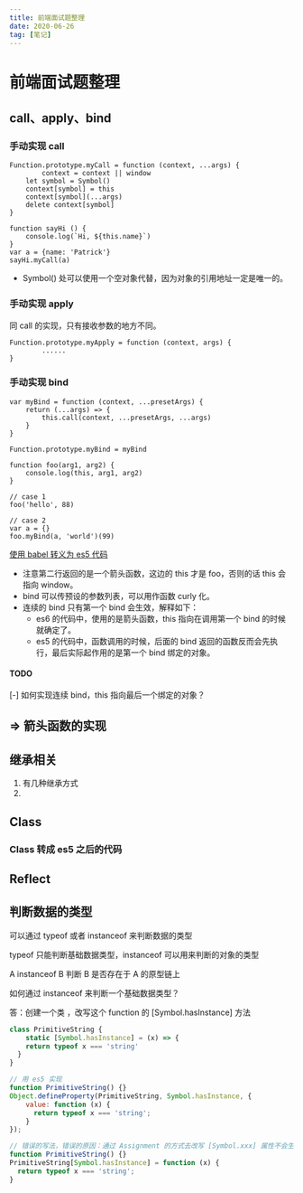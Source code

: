 ```yaml
---
title: 前端面试题整理
date: 2020-06-26
tag: [笔记]
---
```


# 前端面试题整理

## call、apply、bind

### 手动实现 call

```
Function.prototype.myCall = function (context, ...args) {
		context = context || window
    let symbol = Symbol()
    context[symbol] = this
    context[symbol](...args)
    delete context[symbol]
}

function sayHi () {
    console.log(`Hi, ${this.name}`)
}
var a = {name: 'Patrick'}
sayHi.myCall(a)
```

- Symbol() 处可以使用一个空对象代替，因为对象的引用地址一定是唯一的。

### 手动实现 apply

同 call 的实现，只有接收参数的地方不同。

```
Function.prototype.myApply = function (context, args) {
		......
}
```

### 手动实现 bind

```
var myBind = function (context, ...presetArgs) {
    return (...args) => {
        this.call(context, ...presetArgs, ...args)
    }
}

Function.prototype.myBind = myBind

function foo(arg1, arg2) {
    console.log(this, arg1, arg2)
}

// case 1
foo('hello', 88)

// case 2
var a = {}
foo.myBind(a, 'world')(99)
```

[使用 babel 转义为 es5 代码](https://babeljs.io/repl#?browsers=&build=&builtIns=false&spec=false&loose=false&code_lz=G4QwTgBAtgngQgSwHYBMIF4IDMCuSDGALggPZIQAU-ZhApgB6EA0EAdOwA5i0DOthAQTABzHgEoIAbwBQEORG6EcYchXatwoiegB8U2fMOEAFgh6t8IADZWqNBszadufQSJ4t1m8QbkBfaQDpADE8IlIkVi4SQhiYDlpWWERUDGh4ZBRpIA&debug=false&forceAllTransforms=false&shippedProposals=false&circleciRepo=&evaluate=false&fileSize=false&timeTravel=false&sourceType=module&lineWrap=true&presets=es2015&prettier=false&targets=&version=7.10.3&externalPlugins=)

* 注意第二行返回的是一个箭头函数，这边的 this 才是 foo，否则的话 this 会指向 window。
*  bind 可以传预设的参数列表，可以用作函数 curly 化。
* 连续的 bind 只有第一个 bind 会生效，解释如下：
  * es6 的代码中，使用的是箭头函数，this 指向在调用第一个 bind 的时候就确定了。
  * es5 的代码中，函数调用的时候，后面的 bind 返回的函数反而会先执行，最后实际起作用的是第一个 bind 绑定的对象。

#### TODO

[-] 如何实现连续 bind，this 指向最后一个绑定的对象？



##  => 箭头函数的实现





## 继承相关

1.  有几种继承方式
2. 





## Class

### Class 转成 es5 之后的代码







## Reflect





## 判断数据的类型

可以通过 typeof 或者 instanceof 来判断数据的类型

typeof 只能判断基础数据类型，instanceof  可以用来判断的对象的类型

A instanceof B  判断 B 是否存在于 A 的原型链上

如何通过 instanceof 来判断一个基础数据类型？

答：创建一个类 ，改写这个 function 的 [Symbol.hasInstance] 方法

```js
class PrimitiveString {
	static [Symbol.hasInstance] = (x) => {
    return typeof x === 'string'
  }
}

// 用 es5 实现
function PrimitiveString() {}
Object.defineProperty(PrimitiveString, Symbol.hasInstance, {
    value: function (x) {
      return typeof x === 'string';
    }
});

// 错误的写法，错误的原因：通过 Assignment 的方式去改写 [Symbol.xxx] 属性不会生效。
function PrimitiveString() {}
PrimitiveString[Symbol.hasInstance] = function (x) {
  return typeof x === 'string';
}
```



